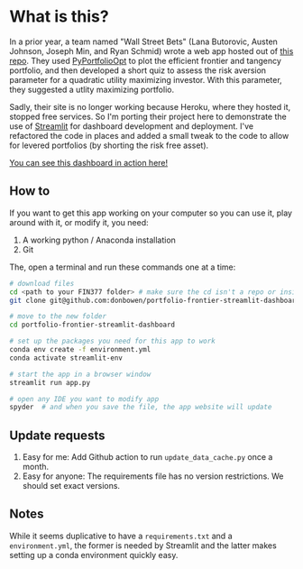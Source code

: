 # What is this?

In a prior year, a team named "Wall Street Bets" (Lana Butorovic, Austen Johnson, Joseph Min, and Ryan Schmid) wrote a web app hosted out of [this repo](https://github.com/rws222/fin377-project-site). They used [PyPortfolioOpt](https://pyportfolioopt.readthedocs.io/en/latest/index.html) to plot the efficient frontier and tangency portfolio, and then developed a short quiz to assess the risk aversion parameter for a quadratic utility maximizing investor. With this parameter, they suggested a utlity maximizing portfolio. 

Sadly, their site is no longer working because Heroku, where they hosted it, stopped free services. So I'm porting their project here to demonstrate the use of [Streamlit](https://streamlit.io) for dashboard development and deployment. I've refactored the code in places and added a small tweak to the code to allow for levered portfolios (by shorting the risk free asset).

[You can see this dashboard in action here!](https://donbowen-portfolio-frontier-streamlit-dashboard-app-yentvd.streamlit.app/)

## How to 

If you want to get this app working on your computer so you can use it, play around with it, or modify it, you need:
1. A working python / Anaconda installation
1. Git 

The, open a terminal and run these commands one at a time:

```sh
# download files
cd <path to your FIN377 folder> # make sure the cd isn't a repo or inside a repo!
git clone git@github.com:donbowen/portfolio-frontier-streamlit-dashboard.git

# move to the new folder
cd portfolio-frontier-streamlit-dashboard 

# set up the packages you need for this app to work
conda env create -f environment.yml
conda activate streamlit-env

# start the app in a browser window
streamlit run app.py

# open any IDE you want to modify app 
spyder  # and when you save the file, the app website will update
```

## Update requests 

1. Easy for me: Add Github action to run `update_data_cache.py` once a month.
1. Easy for anyone: The requirements file has no version restrictions. We should set exact versions.


## Notes

While it seems duplicative to have a `requirements.txt` and a  `environment.yml`, the former is needed by Streamlit and the latter makes setting up a conda environment quickly easy. 
